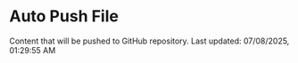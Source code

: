 # Auto Push File

Content that will be pushed to GitHub repository.
Last updated: 07/08/2025, 01:29:55 AM